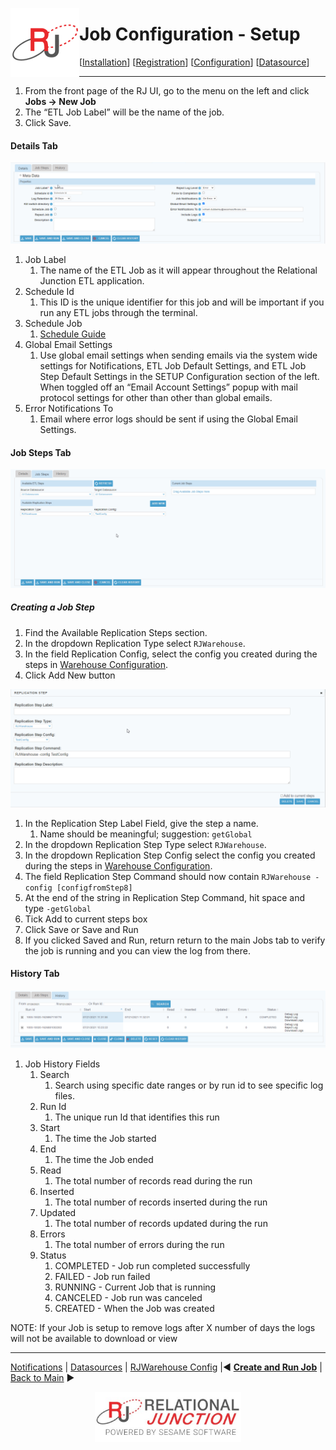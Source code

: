  <a href="http://www.sesamesoftware.com"><img align=left src="../images/RJOrbit110x110.png"></img></a>

#  Job Configuration - Setup

[[Installation](installguide.md)] [[Registration](RegistrationGuide.md)] [[Configuration](configurationGuide.md)] [[Datasource](DatasourceGuide.md)]

---

1. From the front page of the RJ UI, go to the menu on the left and click **Jobs &rarr; New Job**
2. The “ETL Job Label” will be the name of the job.
3. Click Save.

#### Details Tab

![Details Tab](../images/jobsteps2.png)
1. Job Label
   1. The name of the ETL Job as it will appear throughout the Relational Junction ETL application.
2. Schedule Id
   1. This ID is the unique identifier for this job and will be important if you run any ETL jobs through the terminal.
3. Schedule Job
   1. [Schedule Guide](./Supporting/Schedule.md)
4. Global Email Settings
   1.  Use global email settings when sending emails via the system wide settings for Notifications, ETL Job Default Settings, and ETL Job Step Default Settings in the SETUP Configuration section of the left. When toggled off an “Email Account Settings” popup with mail protocol settings for other than other than global emails.
5. Error Notifications To
   1. Email where error logs should be sent if using the Global Email Settings.

#### Job Steps Tab

![Job Steps Tab](../images/jobsteps3.png)

##### Creating a Job Step

1. Find the Available Replication Steps section.
2. In the dropdown Replication Type select ```RJWarehouse```.
3. In the field Replication Config, select the config you created during the steps in [Warehouse Configuration](rjwarehouseconfig.md).
4. Click Add New button

![Job Steps Tab 2](../images/jobsteps5.png)

1. In the Replication Step Label Field, give the step a name.
   1. Name should be meaningful; suggestion: ```getGlobal```
2. In the dropdown Replication Step Type select ```RJWarehouse```.
3. In the dropdown Replication Step Config select the config you created during the steps in [Warehouse Configuration](rjwarehouseconfig.md).
4. The field Replication Step Command should now contain ```RJWarehouse -config [configfromStep8]```
5. At the end of the string in Replication Step Command, hit space and type ```-getGlobal```
6.  Tick Add to current steps box
7.  Click Save or Save and Run
8.  If you clicked Saved and Run, return return to the main Jobs tab to verify the job is running and you can view the log from there.

#### History Tab

![History Tab](../images/jobsteps4.png)

1. Job History Fields
   1. Search
      1. Search using specific date ranges or by run id to see specific log files.
   2. Run Id
      1. The unique run Id that identifies this run
   3. Start
      1. The time the Job started
   4. End
      1. The time the Job ended 
   5. Read
      1. The total number of records read during the run 
   6. Inserted
      1. The total number of records inserted during the run
   7. Updated
      1. The total number of records updated during the run 
   8. Errors
      1. The total number of errors during the run 
   9.  Status
       1.  COMPLETED - Job run completed successfully
       2.  FAILED - Job run failed 
       3.  RUNNING - Current Job that is running
       4.  CANCELED - Job run was canceled 
       5.  CREATED - When the Job was created

NOTE: If your Job is setup to remove logs after X number of days the logs will not be available to download or view

---

[Notifications](notification.md) | [Datasources](DatasourceGuide.md) | [RJWarehouse Config](rjwarehouseconfig.md) |&#9664; [**Create and Run Job**](JobSetup.md) | [Back to Main](../README.md) &#9654;

 <p align="center" >  <a href="http://www.sesamesoftware.com"><img align=center src="../images/poweredBy.png" height="80px"></img></a> </p>

